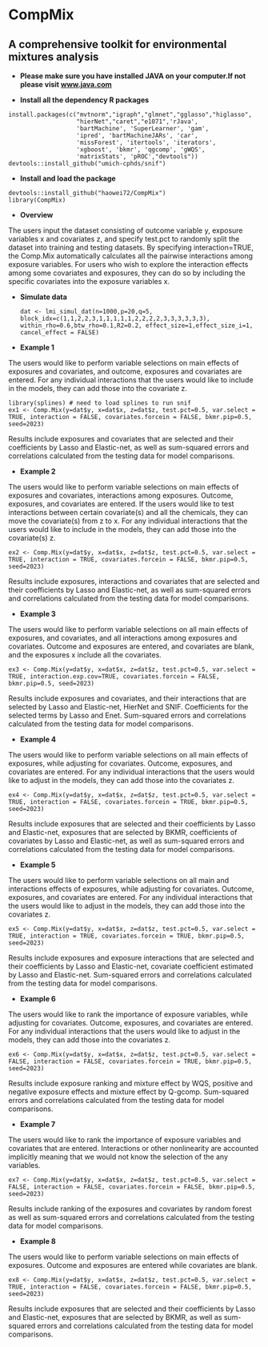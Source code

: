 # CompMix

## A comprehensive toolkit for environmental mixtures analysis

* **Please make sure you have installed JAVA on your computer.If not please visit www.java.com**


* **Install all the dependency R packages**
```{r}
install.packages(c("mvtnorm","igraph","glmnet","gglasso","higlasso",
                   "hierNet","caret","e1071",'rJava',
                   'bartMachine', 'SuperLearner', 'gam',
                   'ipred', 'bartMachineJARs', 'car',
                   'missForest', 'itertools', 'iterators',
                   'xgboost', 'bkmr', 'qgcomp', 'gWQS',
                   'matrixStats', 'pROC',"devtools"))
devtools::install_github("umich-cphds/snif")
```

* **Install and load the package**
```{r}
devtools::install_github("haowei72/CompMix")
library(CompMix)
```



* **Overview**

 The users input the dataset consisting of outcome variable y, exposure variables x and covariates z, and specify test.pct to randomly split the dataset into training and testing datasets. By specifying interaction=TRUE, the Comp.Mix automatically calculates all the pairwise interactions among exposure variables. For users who wish to explore the interaction effects among some covariates and exposures, they can do so by including the specific covariates into the exposure variables x. 

* **Simulate data**
  ```{r}
  dat <- lmi_simul_dat(n=1000,p=20,q=5, block_idx=c(1,1,2,2,3,1,1,1,1,1,2,2,2,2,3,3,3,3,3,3), within_rho=0.6,btw_rho=0.1,R2=0.2, effect_size=1,effect_size_i=1, cancel_effect = FALSE)
  ```


* **Example 1**

The users would like to perform variable selections on main effects of exposures and covariates, and outcome, exposures and covariates are entered. For any individual interactions that the users would like to include in the models, they can add those into the covariate z.
```{r}
library(splines) # need to load splines to run snif
ex1 <- Comp.Mix(y=dat$y, x=dat$x, z=dat$z, test.pct=0.5, var.select = TRUE, interaction = FALSE, covariates.forcein = FALSE, bkmr.pip=0.5, seed=2023)
```
Results include exposures and covariates that are selected and their coefficients  by Lasso and Elastic-net, as well as sum-squared errors and correlations calculated from the testing data for model comparisons.

* **Example 2**

The users would like to perform variable selections on main effects of exposures and covariates, interactions among exposures. Outcome, exposures, and covariates are entered.  If the users would like to test interactions between certain covariate(s) and all the chemicals, they can move the covariate(s) from z to x. For any individual interactions that the users would like to include in the models, they can add those into the covariate(s) z.
```{r}
ex2 <- Comp.Mix(y=dat$y, x=dat$x, z=dat$z, test.pct=0.5, var.select = TRUE, interaction = TRUE, covariates.forcein = FALSE, bkmr.pip=0.5, seed=2023)
```
Results include exposures, interactions and covariates that are selected and their coefficients  by Lasso and Elastic-net, as well as sum-squared errors and correlations calculated from the testing data for model comparisons.


* **Example 3**

The users would like to perform variable selections on all main effects of exposures, and covariates, and all interactions among exposures and covariates. Outcome and exposures are entered, and covariates are blank, and the exposures x include all the covariates.  
```{r}
ex3 <- Comp.Mix(y=dat$y, x=dat$x, z=dat$z, test.pct=0.5, var.select = TRUE, interaction.exp.cov=TRUE, covariates.forcein = FALSE, bkmr.pip=0.5, seed=2023)
```
Results include exposures and covariates, and their interactions that are selected by Lasso and Elastic-net, HierNet and SNIF. Coefficients for the selected terms by Lasso and Enet. Sum-squared errors and correlations calculated from the testing data for model comparisons.


* **Example 4**

The users would like to perform variable selections on all main effects of exposures, while adjusting for covariates. Outcome, exposures, and covariates are entered. For any individual interactions that the users would like to adjust in the models, they can add those into the covariates z. 
```{r}
ex4 <- Comp.Mix(y=dat$y, x=dat$x, z=dat$z, test.pct=0.5, var.select = TRUE, interaction = FALSE, covariates.forcein = TRUE, bkmr.pip=0.5, seed=2023)
```
Results include exposures that are selected and their coefficients by Lasso and Elastic-net, exposures that are selected by BKMR, coefficients of covariates by Lasso and Elastic-net,  as well as sum-squared errors and correlations calculated from the testing data for model comparisons.


* **Example 5**

The users would like to perform variable selections on all main and interactions effects of exposures, while adjusting for covariates. Outcome, exposures, and covariates are entered. For any individual interactions that the users would like to adjust in the models, they can add those into the covariates z.
```{r}
ex5 <- Comp.Mix(y=dat$y, x=dat$x, z=dat$z, test.pct=0.5, var.select = TRUE, interaction = TRUE, covariates.forcein = TRUE, bkmr.pip=0.5, seed=2023)
```
Results include exposures and exposure interactions that are selected and their coefficients by Lasso and Elastic-net, covariate coefficient estimated by Lasso and Elastic-net. Sum-squared errors and correlations calculated from the testing data for model comparisons.

* **Example 6**

The users would like to rank the importance of exposure variables, while adjusting for covariates. Outcome, exposures, and covariates are entered. For any individual interactions that the users would like to adjust in the models, they can add those into the covariates z.
```{r}
ex6 <- Comp.Mix(y=dat$y, x=dat$x, z=dat$z, test.pct=0.5, var.select = FALSE, interaction = FALSE, covariates.forcein = TRUE, bkmr.pip=0.5, seed=2023)
```
Results include exposure ranking and mixture effect by WQS, positive and negative exposure effects and mixture effect by Q-gcomp. Sum-squared errors and correlations calculated from the testing data for model comparisons.

* **Example 7**

The users would like to rank the importance of exposure variables and covariates that are entered.  Interactions or other nonlinearity are accounted implicitly meaning that we would not know the selection of the any variables. 
```{r}
ex7 <- Comp.Mix(y=dat$y, x=dat$x, z=dat$z, test.pct=0.5, var.select = FALSE, interaction = FALSE, covariates.forcein = FALSE, bkmr.pip=0.5, seed=2023)
```
Results include ranking of the exposures and covariates by random forest as well as sum-squared errors and correlations calculated from the testing data for model comparisons.

* **Example 8**

The users would like to perform variable selections on main effects of exposures.  Outcome and exposures are entered while covariates are blank.
```{r}
ex8 <- Comp.Mix(y=dat$y, x=dat$x, z=dat$z, test.pct=0.5, var.select = TRUE, interaction = FALSE, covariates.forcein = FALSE, bkmr.pip=0.5, seed=2023)
```
Results include exposures that are selected and their coefficients  by Lasso and Elastic-net, exposures that are selected by BKMR, as well as sum-squared errors and correlations calculated from the testing data for model comparisons.

  ```

